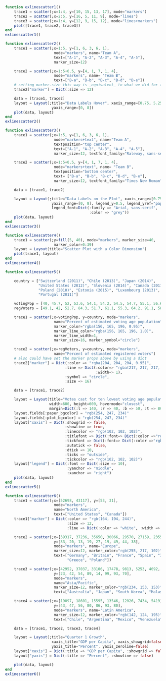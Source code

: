 ```julia
function exlinescatter1()
    trace1 = scatter(;x=1:4, y=[10, 15, 13, 17], mode="markers")
    trace2 = scatter(;x=2:5, y=[16, 5, 11, 9], mode="lines")
    trace3 = scatter(;x=1:4, y=[12, 9, 15, 12], mode="lines+markers")
    plot([trace1, trace2, trace3])
end
exlinescatter1()
```


<div id="a918f15f-c305-44f8-a340-d5eaaac41293"></div>

<script>
   thediv = document.getElementById('a918f15f-c305-44f8-a340-d5eaaac41293');
var data = [{"type":"scatter","y":[10,15,13,17],"x":[1,2,3,4],"mode":"markers"},{"type":"scatter","y":[16,5,11,9],"x":[2,3,4,5],"mode":"lines"},{"type":"scatter","y":[12,9,15,12],"x":[1,2,3,4],"mode":"lines+markers"}]
var layout = {"margin":{"r":50,"l":50,"b":50,"t":60}}

Plotly.plot(thediv, data,  layout, {showLink: false});

 </script>



```julia
function exlinescatter2()
    trace1 = scatter(;x=1:5, y=[1, 6, 3, 6, 1],
                      mode="markers", name="Team A",
                      text=["A-1", "A-2", "A-3", "A-4", "A-5"],
                      marker_size=12)

    trace2 = scatter(;x=1:5+0.5, y=[4, 1, 7, 1, 4],
                      mode="markers", name= "Team B",
                      text=["B-a", "B-b", "B-c", "B-d", "B-e"])
    # setting marker.size this way is _equivalent_ to what we did for trace1
    trace2["marker"] = Dict(:size => 12)

    data = [trace1, trace2]
    layout = Layout(;title="Data Labels Hover", xaxis_range=[0.75, 5.25],
                     yaxis_range=[0, 8])
    plot(data, layout)
end
exlinescatter2()
```


<div id="3f802b8d-82b2-402b-b7a0-be8b59500027"></div>

<script>
   thediv = document.getElementById('3f802b8d-82b2-402b-b7a0-be8b59500027');
var data = [{"type":"scatter","y":[1,6,3,6,1],"text":["A-1","A-2","A-3","A-4","A-5"],"name":"Team A","x":[1,2,3,4,5],"mode":"markers","marker":{"size":12}},{"type":"scatter","y":[4,1,7,1,4],"text":["B-a","B-b","B-c","B-d","B-e"],"name":"Team B","x":[1.0,2.0,3.0,4.0,5.0],"mode":"markers","marker":{"size":12}}]
var layout = {"yaxis":{"range":[0,8]},"xaxis":{"range":[0.75,5.25]},"title":"Data Labels Hover","margin":{"r":50,"l":50,"b":50,"t":60}}

Plotly.plot(thediv, data,  layout, {showLink: false});

 </script>



```julia
function exlinescatter3()
    trace1 = scatter(;x=1:5, y=[1, 6, 3, 6, 1],
                      mode="markers+text", name="Team A",
                      textposition="top center",
                      text=["A-1", "A-2", "A-3", "A-4", "A-5"],
                      marker_size=12, textfont_family="Raleway, sans-serif")

    trace2 = scatter(;x=1:5+0.5, y=[4, 1, 7, 1, 4],
                      mode="markers+text", name= "Team B",
                      textposition="bottom center",
                      text= ["B-a", "B-b", "B-c", "B-d", "B-e"],
                      marker_size=12, textfont_family="Times New Roman")

    data = [trace1, trace2]

    layout = Layout(;title="Data Labels on the Plot", xaxis_range=[0.75, 5.25],
                     yaxis_range=[0, 8], legend_y=0.5, legend_yref="paper",
                     legend_font=Dict(:family => "Arial, sans-serif", :size => 20,
                                      :color => "grey"))
    plot(data, layout)
end
exlinescatter3()
```


<div id="1ed7f911-d2cf-40d6-85c8-04003513d625"></div>

<script>
   thediv = document.getElementById('1ed7f911-d2cf-40d6-85c8-04003513d625');
var data = [{"type":"scatter","y":[1,6,3,6,1],"text":["A-1","A-2","A-3","A-4","A-5"],"textfont":{"family":"Raleway, sans-serif"},"name":"Team A","x":[1,2,3,4,5],"textposition":"top center","mode":"markers+text","marker":{"size":12}},{"type":"scatter","y":[4,1,7,1,4],"text":["B-a","B-b","B-c","B-d","B-e"],"textfont":{"family":"Times New Roman"},"name":"Team B","x":[1.0,2.0,3.0,4.0,5.0],"textposition":"bottom center","mode":"markers+text","marker":{"size":12}}]
var layout = {"yaxis":{"range":[0,8]},"legend":{"y":0.5,"font":{"size":20,"color":"grey","family":"Arial, sans-serif"},"yref":"paper"},"xaxis":{"range":[0.75,5.25]},"title":"Data Labels on the Plot","margin":{"r":50,"l":50,"b":50,"t":60}}

Plotly.plot(thediv, data,  layout, {showLink: false});

 </script>



```julia
function exlinescatter4()
    trace1 = scatter(;y=fill(5, 40), mode="markers", marker_size=40,
                      marker_color=0:39)
    layout = Layout(title="Scatter Plot with a Color Dimension")
    plot(trace1, layout)
end
exlinescatter4()
```


<div id="65d64d3c-85d5-46d7-9b42-8d2146f79591"></div>

<script>
   thediv = document.getElementById('65d64d3c-85d5-46d7-9b42-8d2146f79591');
var data = [{"type":"scatter","y":[5,5,5,5,5,5,5,5,5,5,5,5,5,5,5,5,5,5,5,5,5,5,5,5,5,5,5,5,5,5,5,5,5,5,5,5,5,5,5,5],"mode":"markers","marker":{"size":40,"color":[0,1,2,3,4,5,6,7,8,9,10,11,12,13,14,15,16,17,18,19,20,21,22,23,24,25,26,27,28,29,30,31,32,33,34,35,36,37,38,39]}}]
var layout = {"title":"Scatter Plot with a Color Dimension","margin":{"r":50,"l":50,"b":50,"t":60}}

Plotly.plot(thediv, data,  layout, {showLink: false});

 </script>



```julia
function exlinescatter5()

    country = ["Switzerland (2011)", "Chile (2013)", "Japan (2014)",
               "United States (2012)", "Slovenia (2014)", "Canada (2011)",
               "Poland (2010)", "Estonia (2015)", "Luxembourg (2013)",
               "Portugal (2011)"]

    votingPop = [40, 45.7, 52, 53.6, 54.1, 54.2, 54.5, 54.7, 55.1, 56.6]
    regVoters = [49.1, 42, 52.7, 84.3, 51.7, 61.1, 55.3, 64.2, 91.1, 58.9]

    trace1 = scatter(;x=votingPop, y=country, mode="markers",
                      name="Percent of estimated voting age population",
                      marker_color="rgba(156, 165, 196, 0.95)",
                      marker_line_color="rgba(156, 165, 196, 1.0)",
                      marker_line_width=1,
                      marker_size=16, marker_symbol="circle")

    trace2 = scatter(;x=regVoters, y=country, mode="markers",
                      name="Percent of estimated registered voters")
    # also could have set the marker props above by using a dict
    trace2["marker"] = Dict(:color => "rgba(204, 204, 204, 0.95)",
                           :line => Dict(:color=> "rgba(217, 217, 217, 1.0)",
                                         :width=> 1),
                           :symbol => "circle",
                           :size => 16)

    data = [trace1, trace2]

    layout = Layout(title="Votes cast for ten lowest voting age population in OECD countries",
                    width=600, height=600, hovermode="closest",
                    margin=Dict(:l => 140, :r => 40, :b => 50, :t => 80))
    layout.fields[:paper_bgcolor] = "rgb(254, 247, 234)"
    layout.fields[:plot_bgcolor] = "rgb(254, 247, 234)"
    layout["xaxis"] = Dict(:showgrid => false,
                           :showline => true,
                           :linecolor => "rgb(102, 102, 102)",
                           :titlefont => Dict(:font=> Dict(:color =>"rgb(204, 204, 204)")),
                           :tickfont => Dict(:font=> Dict(:color =>"rgb(102, 102, 102)")),
                           :autotick => false,
                           :dtick => 10,
                           :ticks => "outside",
                           :tickcolor => "rgb(102, 102, 102)")
    layout["legend"] = Dict(:font => Dict(:size => 10),
                            :yanchor => "middle",
                            :xanchor => "right")
    plot(data, layout)
end
exlinescatter5()
```


<div id="67f1e162-3ffc-40f5-a4a7-1f4e5cbc6b63"></div>

<script>
   thediv = document.getElementById('67f1e162-3ffc-40f5-a4a7-1f4e5cbc6b63');
var data = [{"type":"scatter","y":["Switzerland (2011)","Chile (2013)","Japan (2014)","United States (2012)","Slovenia (2014)","Canada (2011)","Poland (2010)","Estonia (2015)","Luxembourg (2013)","Portugal (2011)"],"name":"Percent of estimated voting age population","x":[40.0,45.7,52.0,53.6,54.1,54.2,54.5,54.7,55.1,56.6],"mode":"markers","marker":{"symbol":"circle","line":{"width":1,"color":"rgba(156, 165, 196, 1.0)"},"size":16,"color":"rgba(156, 165, 196, 0.95)"}},{"type":"scatter","y":["Switzerland (2011)","Chile (2013)","Japan (2014)","United States (2012)","Slovenia (2014)","Canada (2011)","Poland (2010)","Estonia (2015)","Luxembourg (2013)","Portugal (2011)"],"name":"Percent of estimated registered voters","x":[49.1,42.0,52.7,84.3,51.7,61.1,55.3,64.2,91.1,58.9],"mode":"markers","marker":{"symbol":"circle","line":{"width":1,"color":"rgba(217, 217, 217, 1.0)"},"size":16,"color":"rgba(204, 204, 204, 0.95)"}}]
var layout = {"width":600,"hovermode":"closest","plot_bgcolor":"rgb(254, 247, 234)","legend":{"font":{"size":10},"xanchor":"right","yanchor":"middle"},"xaxis":{"linecolor":"rgb(102, 102, 102)","showline":true,"titlefont":{"font":{"color":"rgb(204, 204, 204)"}},"tickcolor":"rgb(102, 102, 102)","showgrid":false,"tickfont":{"font":{"color":"rgb(102, 102, 102)"}},"dtick":10,"ticks":"outside","autotick":false},"paper_bgcolor":"rgb(254, 247, 234)","title":"Votes cast for ten lowest voting age population in OECD countries","margin":{"r":40,"l":140,"b":50,"t":80},"height":600}

Plotly.plot(thediv, data,  layout, {showLink: false});

 </script>



```julia
function exlinescatter6()
    trace1 = scatter(;x=[52698, 43117], y=[53, 31],
                      mode="markers",
                      name="North America",
                      text=["United States", "Canada"])
    trace1["marker"] = Dict(:color => "rgb(164, 194, 244)",
                            :size => 12,
                            :line => Dict(:color => "white", :width => 0.5))

    trace2 = scatter(;x=[39317, 37236, 35650, 30066, 29570, 27159, 23557, 21046, 18007],
                      y=[33, 20, 13, 19, 27, 19, 49, 44, 38],
                      mode="markers", name="Europe",
                      marker_size=12, marker_color="rgb(255, 217, 102)",
                      text=["Germany", "Britain", "France", "Spain", "Italy", "Czech Rep.",
                            "Greece", "Poland"])

    trace3 = scatter(;x=[42952, 37037, 33106, 17478, 9813, 5253, 4692, 3899],
                      y=[23, 42, 54, 89, 14, 99, 93, 70],
                      mode="markers",
                      name="Asia/Pacific",
                      marker_size=12, marker_color="rgb(234, 153, 153)",
                      text=["Australia", "Japan", "South Korea", "Malaysia", "China", "Indonesia", "Philippines", "India"])

    trace4 = scatter(;x=[19097, 18601, 15595, 13546, 12026, 7434, 5419],
                      y=[43, 47, 56, 80, 86, 93, 80],
                      mode="markers", name="Latin America",
                      marker_size=12, marker_color="rgb(142, 124, 195)",
                      text=["Chile", "Argentina", "Mexico", "Venezuela", "Venezuela", "El Salvador", "Bolivia"])

    data = [trace1, trace2, trace3, trace4]

    layout = Layout(;title="Quarter 1 Growth",
                     xaxis_title="GDP per Capita", xaxis_showgrid=false, xaxis_zeroline=false,
                     yaxis_title="Percent", yaxis_zeroline=false)
    layout["xaxis"] = Dict(:title => "GDP per Capita", :showgrid => false, :zeroline => false)
    layout["yaxis"] = Dict(:title => "Percent", :showline => false)

    plot(data, layout)
end
exlinescatter6()
```


<div id="33732627-65ae-4203-9119-521a48a6bcc4"></div>

<script>
   thediv = document.getElementById('33732627-65ae-4203-9119-521a48a6bcc4');
var data = [{"type":"scatter","y":[53,31],"text":["United States","Canada"],"name":"North America","x":[52698,43117],"mode":"markers","marker":{"line":{"width":0.5,"color":"white"},"size":12,"color":"rgb(164, 194, 244)"}},{"type":"scatter","y":[33,20,13,19,27,19,49,44,38],"text":["Germany","Britain","France","Spain","Italy","Czech Rep.","Greece","Poland"],"name":"Europe","x":[39317,37236,35650,30066,29570,27159,23557,21046,18007],"mode":"markers","marker":{"size":12,"color":"rgb(255, 217, 102)"}},{"type":"scatter","y":[23,42,54,89,14,99,93,70],"text":["Australia","Japan","South Korea","Malaysia","China","Indonesia","Philippines","India"],"name":"Asia/Pacific","x":[42952,37037,33106,17478,9813,5253,4692,3899],"mode":"markers","marker":{"size":12,"color":"rgb(234, 153, 153)"}},{"type":"scatter","y":[43,47,56,80,86,93,80],"text":["Chile","Argentina","Mexico","Venezuela","Venezuela","El Salvador","Bolivia"],"name":"Latin America","x":[19097,18601,15595,13546,12026,7434,5419],"mode":"markers","marker":{"size":12,"color":"rgb(142, 124, 195)"}}]
var layout = {"yaxis":{"showline":false,"title":"Percent"},"xaxis":{"title":"GDP per Capita","showgrid":false,"zeroline":false},"title":"Quarter 1 Growth","margin":{"r":50,"l":50,"b":50,"t":60}}

Plotly.plot(thediv, data,  layout, {showLink: false});

 </script>



